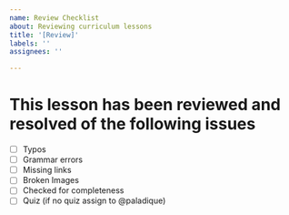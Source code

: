 ```yaml
---
name: Review Checklist
about: Reviewing curriculum lessons
title: '[Review]' 
labels: ''
assignees: ''

---
```


# This lesson has been reviewed and resolved of the following issues
- [ ] Typos
- [ ] Grammar errors
- [ ] Missing links
- [ ] Broken Images
- [ ] Checked for completeness
- [ ] Quiz (if no quiz assign to @paladique)

